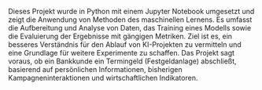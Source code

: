 Dieses Projekt wurde in Python mit einem Jupyter Notebook umgesetzt und zeigt die Anwendung von Methoden des maschinellen Lernens. Es umfasst die Aufbereitung und Analyse von Daten, das Training eines Modells sowie die Evaluierung der Ergebnisse mit gängigen Metriken. Ziel ist es, ein besseres Verständnis für den Ablauf von KI-Projekten zu vermitteln und eine Grundlage für weitere Experimente zu schaffen.
Das Projekt sagt voraus, ob ein Bankkunde ein Termingeld (Festgeldanlage) abschließt, basierend auf persönlichen Informationen, bisherigen Kampagneninteraktionen und wirtschaftlichen Indikatoren.   
